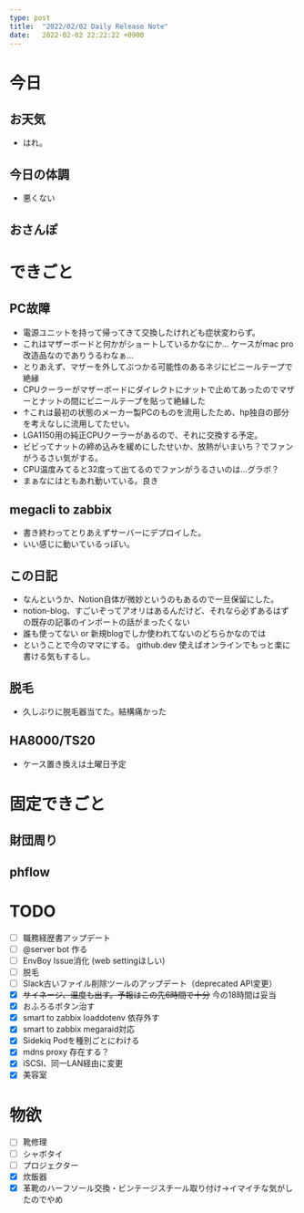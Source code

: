 ```yaml
---
type: post
title:  "2022/02/02 Daily Release Note"
date:   2022-02-02 22:22:22 +0900
---
```

# 今日

## お天気

* はれ。

## 今日の体調

* 悪くない

## おさんぽ


# できごと

## PC故障

* 電源ユニットを持って帰ってきて交換したけれども症状変わらず。
* これはマザーボードと何かがショートしているかなにか… ケースがmac pro改造品なのでありうるわなぁ…
* とりあえず、マザーを外してぶつかる可能性のあるネジにビニールテープで絶縁
* CPUクーラーがマザーボードにダイレクトにナットで止めてあったのでマザーとナットの間にビニールテープを貼って絶縁した
* ↑これは最初の状態のメーカー製PCのものを流用したため、hp独自の部分を考えなしに流用してたせい。
* LGA1150用の純正CPUクーラーがあるので、それに交換する予定。
* ビビってナットの締め込みを緩めにしたせいか、放熱がいまいち？でファンがうるさい気がする。
* CPU温度みてると32度って出てるのでファンがうるさいのは…グラボ？
* まぁなにはともあれ動いている。良き

## megacli to zabbix

* 書き終わってとりあえずサーバーにデプロイした。
* いい感じに動いているっぽい。

## この日記

* なんというか、Notion自体が微妙というのもあるので一旦保留にした。
* notion-blog、すごいぞってアオリはあるんだけど、それなら必ずあるはずの既存の記事のインポートの話がまったくない
* 誰も使ってない or 新規blogでしか使われてないのどちらかなのでは
* ということで今のママにする。 github.dev 使えばオンラインでもっと楽に書ける気もするし。

## 脱毛

* 久しぶりに脱毛器当てた。結構痛かった

## HA8000/TS20

* ケース置き換えは土曜日予定

# 固定できごと

## 財団周り


## phflow


# TODO 

- [ ] 職務経歴書アップデート
- [ ] @server bot 作る
- [ ] EnvBoy Issue消化 (web settingほしい)
- [ ] 脱毛
- [ ] Slack古いファイル削除ツールのアップデート（deprecated API変更）
- [x] ~~サイネージ、温度も出す。予報はこの先6時間で十分~~ 今の18時間は妥当
- [x] おふろるボタン治す
- [x] smart to zabbix loaddotenv 依存外す
- [x] smart to zabbix megaraid対応
- [x] Sidekiq Podを種別ごとにわける
- [x] mdns proxy 存在する？
- [x] iSCSI、同一LAN経由に変更
- [x] 美容室

# 物欲

- [ ] 靴修理
- [ ] シャボタイ
- [ ] プロジェクター
- [x] 炊飯器
- [x] 革靴のハーフソール交換・ビンテージスチール取り付け→イマイチな気がしたのでやめ
